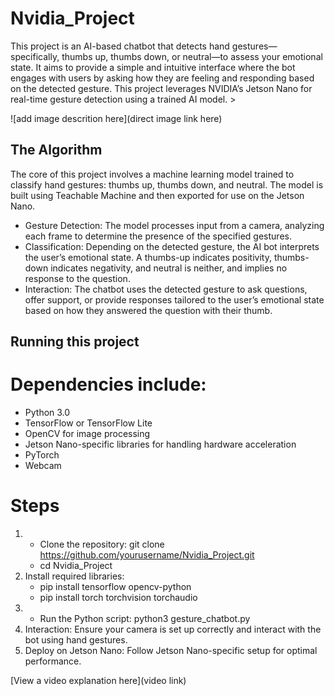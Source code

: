 # Nvidia_Project

 This project is an AI-based chatbot that detects hand gestures—specifically, thumbs up, thumbs down, or neutral—to assess your emotional state. It aims to provide a simple and intuitive interface where the bot engages with users by asking how they are feeling and responding based on the detected gesture. This project leverages NVIDIA’s Jetson Nano for real-time gesture detection using a trained AI model. > 

![add image descrition here](direct image link here)

## The Algorithm

The core of this project involves a machine learning model trained to classify hand gestures: thumbs up, thumbs down, and neutral. The model is built using Teachable Machine and then exported for use on the Jetson Nano.

- Gesture Detection: The model processes input from a camera, analyzing each frame to determine the presence of the specified gestures.
- Classification: Depending on the detected gesture, the AI bot interprets the user’s emotional state. A thumbs-up indicates positivity, 
  thumbs-down indicates negativity, and neutral is neither, and implies no response to the question.
 - Interaction: The chatbot uses the detected gesture to ask questions, offer support, or provide responses tailored to the user’s 
   emotional state based on how they answered the question with their thumb.

## Running this project

# Dependencies include:
- Python 3.0
- TensorFlow or TensorFlow Lite
- OpenCV for image processing
- Jetson Nano-specific libraries for handling hardware acceleration
- PyTorch
- Webcam

# Steps

1. - Clone the repository: git clone https://github.com/yourusername/Nvidia_Project.git
   - cd Nvidia_Project
2. Install required libraries:
   - pip install tensorflow opencv-python
   - pip install torch torchvision torchaudio
3. - Run the Python script: python3 gesture_chatbot.py
4. Interaction: Ensure your camera is set up correctly and interact with the bot using hand gestures.
5. Deploy on Jetson Nano: Follow Jetson Nano-specific setup for optimal performance.

[View a video explanation here](video link)
